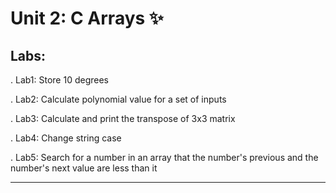 # Unit 2: C Arrays ✨️

## Labs:

. Lab1: Store 10 degrees

. Lab2: Calculate polynomial value for a set of inputs

. Lab3: Calculate and print the transpose of 3x3 matrix

. Lab4: Change string case

. Lab5: Search for a number in an array that the number's previous and the number's next value are less than it

-------------------------------------
